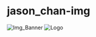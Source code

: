 # jason_chan-img
![Img_Banner](https://github.com/user-attachments/assets/a6fd6423-dde0-4be7-9067-ee2f4f597c35)
![Logo](https://github.com/user-attachments/assets/c1417d0f-ca63-418c-9c5f-269d3ceecd8e)
